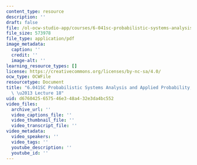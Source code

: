 ```yaml
---
content_type: resource
description: ''
draft: false
file: /ol-ocw-studio-app/courses/6-041sc-probabilistic-systems-analysis-and-applied-probability-fall-2013/d6760425657546e348a432e3da4bc552_MIT6_041SCF13_lec18_300k.pdf
file_size: 573978
file_type: application/pdf
image_metadata:
  caption: ''
  credit: ''
  image-alt: ''
learning_resource_types: []
license: https://creativecommons.org/licenses/by-nc-sa/4.0/
ocw_type: OCWFile
resourcetype: Document
title: "6.041SC Probabilistic Systems Analysis and Applied Probability, Fall 2013Transcript\
  \ \u2013 Lecture 18"
uid: d6760425-6575-46e3-48a4-32e3da4bc552
video_files:
  archive_url: ''
  video_captions_file: ''
  video_thumbnail_file: ''
  video_transcript_file: ''
video_metadata:
  video_speakers: ''
  video_tags: ''
  youtube_description: ''
  youtube_id: ''
---
```

